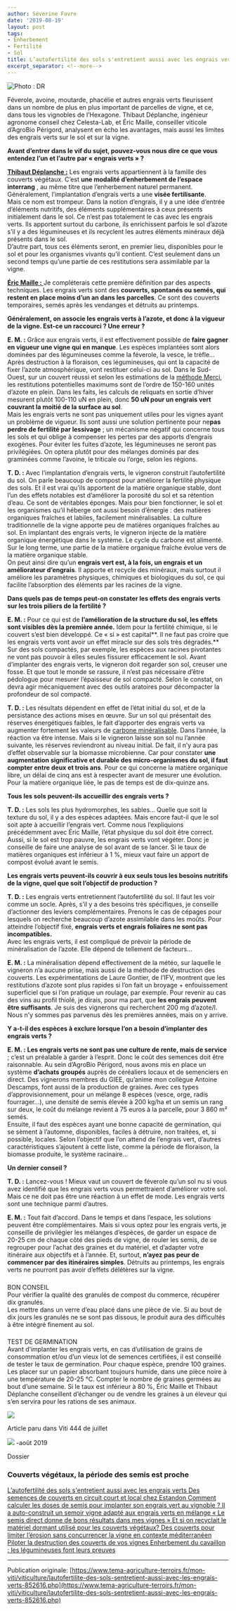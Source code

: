 ```yaml
---
author: Séverine Favre
date: '2019-08-19'
layout: post
tags:
- Enherbement
- Fertilité
- Sol
title: L’autofertilité des sols s'entretient aussi avec les engrais verts
excerpt_separator: <!--more-->
---
```


![Photo : DR](/assets/148f15645cb8078643cf73e1567084b8.jpg)



Féverole, avoine, moutarde, phacélie et autres engrais verts fleurissent dans un nombre de plus en plus important de parcelles de vigne, et ce, dans tous les vignobles de l’Hexagone. Thibaut Déplanche, ingénieur agronome conseil chez Celesta-Lab, et Éric Maille, conseiller viticole d’AgroBio Périgord, analysent en écho les avantages, mais aussi les limites des engrais verts sur le sol et sur la vigne. 


<!--more-->
**Avant d’entrer dans le vif du sujet, pouvez-vous nous dire ce que vous entendez l’un et l’autre par « engrais verts » ?**

[**Thibaut Déplanche :**](https://celesta-lab.fr) Les engrais verts appartiennent à la famille des couverts végétaux. C’est **une modalité d’enherbement de l’espace interrang** , au même titre que l’enherbement naturel permanent. Généralement, l’implantation d’engrais verts a une **visée fertilisante**.  
Mais ce nom est trompeur. Dans la notion d’engrais, il y a une idée d’entrée d’éléments nutritifs, des éléments supplémentaires à ceux présents initialement dans le sol. Ce n’est pas totalement le cas avec les engrais verts. Ils apportent surtout du carbone, ils enrichissent parfois le sol d’azote s’il y a des légumineuses et ils recyclent les autres éléments minéraux déjà présents dans le sol.  
D’autre part, tous ces éléments seront, en premier lieu, disponibles pour le sol et pour les organismes vivants qu’il contient. C’est seulement dans un second temps qu’une partie de ces restitutions sera assimilable par la vigne.

[**Éric Maille :** ](http://www.agrobioperigord.fr/produire-bio/viticulture)Je compléterais cette première définition par des aspects techniques. Les engrais verts sont des **couverts, spontanés ou semés, qui restent en place moins d’un an dans les parcelles**. Ce sont des couverts temporaires, semés après les vendanges et détruits au printemps.

**Généralement, on associe les engrais verts à l’azote, et donc à la vigueur de la vigne. Est-ce un raccourci ? Une erreur ?**

**E. M. :** Grâce aux engrais verts, il est effectivement possible de **faire gagner en vigueur une vigne qui en manque**. Les espèces implantées sont alors dominées par des légumineuses comme la féverole, la vesce, le trèfle… Après destruction à la floraison, ces légumineuses, qui ont la capacité de fixer l’azote atmosphérique, vont restituer celui-ci au sol. Dans le Sud-Ouest, sur un couvert réussi et selon les estimations de la [méthode Merci](https://agriculture-de-conservation.com/MERCI-mesurez-les-elements.html), les restitutions potentielles maximums sont de l’ordre de 150-160 unités d’azote en plein. Dans les faits, les calculs de reliquats en sortie d’hiver mesurent plutôt 100-110 uN en plein, donc **50 uN pour un engrais vert couvrant la moitié de la surface au sol**.   
Mais les engrais verts ne sont pas uniquement utiles pour les vignes ayant un problème de vigueur. Ils sont aussi une solution pertinente pour ne**pas perdre de fertilité par lessivage** ; un mécanisme négatif qui concerne tous les sols et qui oblige à compenser les pertes par des apports d’engrais exogènes. Pour éviter les fuites d’azote, les légumineuses ne seront pas privilégiées. On optera plutôt pour des mélanges dominés par des graminées comme l’avoine, le triticale ou l’orge, selon les régions.

**T. D. :** Avec l’implantation d’engrais verts, le vigneron construit l’autofertilité du sol. On parle beaucoup de compost pour améliorer la fertilité physique des sols. Et il est vrai qu’ils apportent de la matière organique stable, dont l’un des effets notables est d’améliorer la porosité du sol et sa rétention d’eau. Ce sont de véritables éponges. Mais pour bien fonctionner, le sol et les organismes qu’il héberge ont aussi besoin d’énergie : des matières organiques fraîches et labiles, facilement minéralisables. La culture traditionnelle de la vigne apporte peu de matières organiques fraîches au sol. En implantant des engrais verts, le vigneron injecte de la matière organique énergétique dans le système. Le cycle du carbone est alimenté. Sur le long terme, une partie de la matière organique fraîche évolue vers de la matière organique stable.  
On peut ainsi dire qu’un **engrais vert est, à la fois, un engrais et un améliorateur d’engrais**. Il apporte et recycle des minéraux, mais surtout il améliore les paramètres physiques, chimiques et biologiques du sol, ce qui facilite l’absorption des éléments par les racines de la vigne.

**Dans quels pas de temps peut-on constater les effets des engrais verts sur les trois piliers de la fertilité ?**

**E. M. :** Pour ce qui est de **l’amélioration de la structure du sol, les effets sont visibles dès la première année.** Idem pour la fertilité chimique, si le couvert s’est bien développé. Ce « si » est capital**. Il ne faut pas croire que les engrais verts vont avoir un effet miracle sur des sols très dégradés.** Sur des sols compactés, par exemple, les espèces aux racines pivotantes ne vont pas pouvoir à elles seules fissurer efficacement le sol. Avant d’implanter des engrais verts, le vigneron doit regarder son sol, creuser une fosse. Et que tout le monde se rassure, il n’est pas nécessaire d’être pédologue pour mesurer l’épaisseur de sol compacté. Selon le constat, on devra agir mécaniquement avec des outils aratoires pour décompacter la profondeur de sol compacté.

**T. D. :** Les résultats dépendent en effet de l’état initial du sol, et de la persistance des actions mises en œuvre. Sur un sol qui présentait des réserves énergétiques faibles, le fait d’apporter des engrais verts va augmenter fortement les valeurs de [carbone minéralisable](https://wiki.aurea.eu/index.php/La_minéralisation_du_carbone_et_de_l%27azote). Dans l’année, la réaction va être intense. Mais si le vigneron laisse son sol nu l’année suivante, les réserves reviendront au niveau initial. De fait, il n’y aura pas d’effet observable sur la biomasse microbienne. Car pour constater **une augmentation significative et durable des micro-organismes du sol, il faut compter entre deux et trois ans**. Pour ce qui concerne la matière organique libre, un délai de cinq ans est à respecter avant de mesurer une évolution. Pour la matière organique liée, le pas de temps est de dix-quinze ans. 

**Tous les sols peuvent-ils accueillir des engrais verts ?**

**T. D. :** Les sols les plus hydromorphes, les sables… Quelle que soit la texture du sol, il y a des espèces adaptées. Mais encore faut-il que le sol soit apte à accueillir l’engrais vert. Comme nous l’expliquions précédemment avec Éric Maille, l’état physique du sol doit être correct. Aussi, si le sol est trop pauvre, les engrais verts vont végéter. Donc je conseille de faire une analyse de sol avant de se lancer. Si le taux de matières organiques est inférieur à 1 %, mieux vaut faire un apport de compost évolué avant le semis.

**Les engrais verts peuvent-ils couvrir à eux seuls tous les besoins nutritifs de la vigne, quel que soit l’objectif de production ?**

**T. D. :** Les engrais verts entretiennent l’autofertilité du sol. Il faut les voir comme un socle. Après, s’il y a des besoins très spécifiques, je conseille d’actionner des leviers complémentaires. Prenons le cas de cépages pour lesquels on recherche beaucoup d’azote assimilable dans les moûts. Pour atteindre l’objectif fixé, **engrais verts et engrais foliaires ne sont pas incompatibles.**  
Avec les engrais verts, il est compliqué de prévoir la période de minéralisation de l’azote. Elle dépend de tellement de facteurs…

**E. M. :** La minéralisation dépend effectivement de la météo, sur laquelle le vigneron n’a aucune prise, mais aussi de la méthode de destruction des couverts. Les expérimentations de Laure Gontier, de l’IFV, montrent que les restitutions d’azote sont plus rapides si l’on fait un broyage + enfouissement superficiel que si l’on pratique un roulage, par exemple. Pour revenir au cas des vins au profil thiolé, je dirais, pour ma part, que **les engrais peuvent être suffisants**. Je suis des vignerons qui recherchent 200 mg d’azote/l. Nous n’y sommes pas parvenus dès les premières années, mais on y arrive. 

**Y a-t-il des espèces à exclure lorsque l’on a besoin d’implanter des engrais verts ?**

**E. M. :** **Les engrais verts ne sont pas une culture de rente, mais de service** ; c’est un préalable à garder à l’esprit. Donc le coût des semences doit être raisonnable. Au sein d’AgroBio Périgord, nous avons mis en place un système **d’achats groupés** auprès de céréaliers locaux et de semenciers en direct. Des vignerons membres du GIEE, qu’anime mon collègue Antoine Descamps, font aussi de la production de graines. Avec ces types d’approvisionnement, pour un mélange 8 espèces (vesce, orge, radis fourrager…), une densité de semis élevée à 200 kg/ha et un semis un rang sur deux, le coût du mélange revient à 75 euros à la parcelle, pour 3 860 m² semés.  
Ensuite, il faut des espèces ayant une bonne capacité de germination, qui se sèment à l’automne, disponibles, faciles à détruire, non traitées, et, si possible, locales. Selon l’objectif que l’on attend de l’engrais vert, d’autres caractéristiques s’ajoutent à cette liste, comme la période de floraison, la biomasse produite, le système racinaire…

**Un dernier conseil ?**

**T. D. :** Lancez-vous ! Mieux vaut un couvert de féverole qu’un sol nu si vous avez identifié que les engrais verts vous permettraient d’améliorer votre sol. Mais ce ne doit pas être une réaction à un effet de mode. Les engrais verts sont une technique parmi d’autres.

**E. M. :** Tout fait d’accord. Dans le temps et dans l’espace, les solutions peuvent être complémentaires. Mais si vous optez pour les engrais verts, je conseille de privilégier les mélanges d’espèces, de garder un espace de 20-25 cm de chaque côté des pieds de vigne, de rouler les semis, de se regrouper pour l’achat des graines et du matériel, et d’adapter votre itinéraire aux objectifs et à l’année. Et, surtout, **n’ayez pas peur de commencer par des itinéraires simples**. Détruits au printemps, les engrais verts ne pourront pas avoir d’effets délétères sur la vigne.

### 

BON CONSEIL   
Pour vérifier la qualité des granulés de compost du commerce, récupérer dix granulés.  
Les mettre dans un verre d’eau placé dans une pièce de vie. Si au bout de dix jours les granulés ne se sont pas dissous, le produit aura des difficultés à être intégré finement au sol. 

### 

TEST DE GERMINATION   
Avant d’implanter les engrais verts, en cas d’utilisation de grains de consommation et/ou d’un vieux lot de semences certifiées, il est conseillé de tester le taux de germination. Pour chaque espèce, prendre 100 graines. Les placer sur un papier absorbant toujours humide, dans une pièce noire à une température de 20-25 °C. Compter le nombre de graines germées au bout d’une semaine. Si le taux est inférieur à 80 %, Éric Maille et Thibaut Déplanche conseillent d’échanger ou de vendre les graines à un éleveur qui s’en servira pour les rations de ses animaux. 

![](/assets/dc0537117c94439d3e51cd1c13103c67.png)

Article paru dans Viti 444 de juillet 

![](/assets/3f13445321a474828d44ae546013c5a5.png) -août 2019

Dossier

### Couverts végétaux, la période des semis est proche

[  L’autofertilité des sols s'entretient aussi avec les engrais verts  ](/mon-viti/viticulture/lautofertilite-des-sols-sentretient-aussi-avec-les-engrais-verts-852616.php) [  Des semences de couverts en circuit court et local chez Estandon  ](/mon-viti/viticulture/des-semences-de-couverts-en-circuit-court-et-local-chez-estandon-903534.php) [  Comment calculer les doses de semis pour implanter son engrais vert au vignoble ?  ](/mon-viti/viticulture/comment-calculer-les-doses-de-semis-pour-implanter-son-engrais-vert-au-vignoble-852214.php) [  Il a auto-construit un semoir vigne adapté aux engrais verts en mélange  ](/mon-viti/materiel/il-a-auto-construit-un-semoir-vigne-adapte-aux-engrais-verts-en-melange-851915.php) [  « Le semis direct donne de bons résultats dans mes vignes »  ](/mon-viti/viticulture/le-semis-direct-donne-de-bons-resultats-dans-mes-vignes-886257.php) [  Et si on recyclait le matériel dormant utilisé pour les couverts végétaux?  ](/mon-viti/viticulture/bonne-idee-recycler-les-outils-inutilises-sur-les-exploitations-au-service-des-couverts-vegetaux-en-viticulture-901074.php) [  Des couverts pour limiter l’érosion sans concurrencer la vigne en contexte méditerranéen  ](/mon-viti/viticulture/des-couverts-pour-limiter-lerosion-sans-concurrencer-la-vigne-en-contexte-mediterraneen-851372.php) [  Piloter la destruction des couverts de vos vignes  ](/mon-viti/viticulture/piloter-la-destruction-des-couverts-de-vos-vignes-852033.php) [  Enherbement du cavaillon : les légumineuses font leurs preuves  ](/mon-viti/viticulture/enherbement-du-cavaillon-les-legumineuses-font-leurs-preuves-891170.php)

----

Publication originale: [https://www.tema-agriculture-terroirs.fr/mon-viti/viticulture/lautofertilite-des-sols-sentretient-aussi-avec-les-engrais-verts-852616.php](https://www.tema-agriculture-terroirs.fr/mon-viti/viticulture/lautofertilite-des-sols-sentretient-aussi-avec-les-engrais-verts-852616.php)
